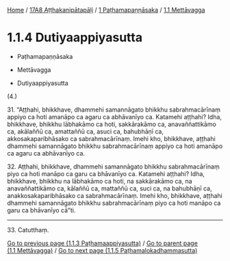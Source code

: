 
[Home](/) / [17A8 Aṭṭhakanipātapāḷi](../...md) / [1 Paṭhamapaṇṇāsaka](...md) / [1.1 Mettāvagga](../17A8/1/1.1.md)

# 1.1.4 Dutiyaappiyasutta

* Paṭhamapaṇṇāsaka

* Mettāvagga

* Dutiyaappiyasutta

(4.)

31\. “Aṭṭhahi, bhikkhave, dhammehi samannāgato bhikkhu sabrahmacārīnaṃ appiyo ca hoti amanāpo ca agaru ca abhāvanīyo ca. Katamehi aṭṭhahi? Idha, bhikkhave, bhikkhu lābhakāmo ca hoti, sakkārakāmo ca, anavaññattikāmo ca, akālaññū ca, amattaññū ca, asuci ca, bahubhāṇī ca, akkosakaparibhāsako ca sabrahmacārīnaṃ. Imehi kho, bhikkhave, aṭṭhahi dhammehi samannāgato bhikkhu sabrahmacārīnaṃ appiyo ca hoti amanāpo ca agaru ca abhāvanīyo ca.

32\. Aṭṭhahi, bhikkhave, dhammehi samannāgato bhikkhu sabrahmacārīnaṃ piyo ca hoti manāpo ca garu ca bhāvanīyo ca. Katamehi aṭṭhahi? Idha, bhikkhave, bhikkhu na lābhakāmo ca hoti, na sakkārakāmo ca, na anavaññattikāmo ca, kālaññū ca, mattaññū ca, suci ca, na bahubhāṇī ca, anakkosakaparibhāsako ca sabrahmacārīnaṃ. Imehi kho, bhikkhave, aṭṭhahi dhammehi samannāgato bhikkhu sabrahmacārīnaṃ piyo ca hoti manāpo ca garu ca bhāvanīyo cā”ti.

---

33\. Catutthaṃ.



[Go to previous page (1.1.3 Paṭhamaappiyasutta)](1.1.3.md) / [Go to parent page (1.1 Mettāvagga)](../17A8/1/1.1.md) / [Go to next page (1.1.5 Paṭhamalokadhammasutta)](1.1.5.md)


